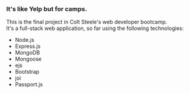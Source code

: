 ### It's like Yelp but for camps.
This is the final project in Colt Steele's web developer bootcamp.  
It's a full-stack web application, so far using the following technologies:
  - Node.js
  - Express.js
  - MongoDB
  - Mongoose
  - ejs
  - Bootstrap
  - joi
  - Passport.js

